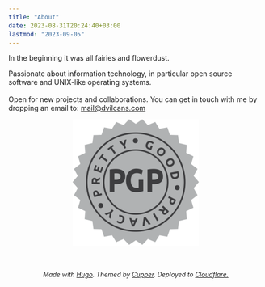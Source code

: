 ```yaml
---
title: "About"
date: 2023-08-31T20:24:40+03:00
lastmod: "2023-09-05"
---
```

In the beginning it was all fairies and flowerdust.

Passionate about information technology, in particular open source software and UNIX-like operating systems.<br><br>
Open for new projects and collaborations. You can get in touch with me by dropping an email to: mail@dvilcans.com

<div class="shrink"><center><a style="color:rgba(255,255,255,0);" title="My PGP Public Key" href="mail-dvilcans-public.asc" target="_blank";"><img src=pgp.svg width=250 height=250></a></center></div>
<br>
<br>
<p style="text-align:center;font-size:0.9em"><i>Made with <a href=https://gohugo.io/>Hugo</a>. Themed by <a href=https://github.com/zwbetz-gh/cupper-hugo-theme>Cupper</a>. Deployed to <a href=https://www.cloudflare.com/>Cloudflare.</a></i></p>
